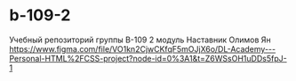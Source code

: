 # b-109-2
Учебный репозиторий группы B-109 2 модуль
Наставник Олимов Ян 
https://www.figma.com/file/VO1kn2CjwCKfqF5mOJjX6o/DL-Academy---Personal-HTML%2FCSS-project?node-id=0%3A1&t=Z6WSsOH1uDDs5fpJ-1
